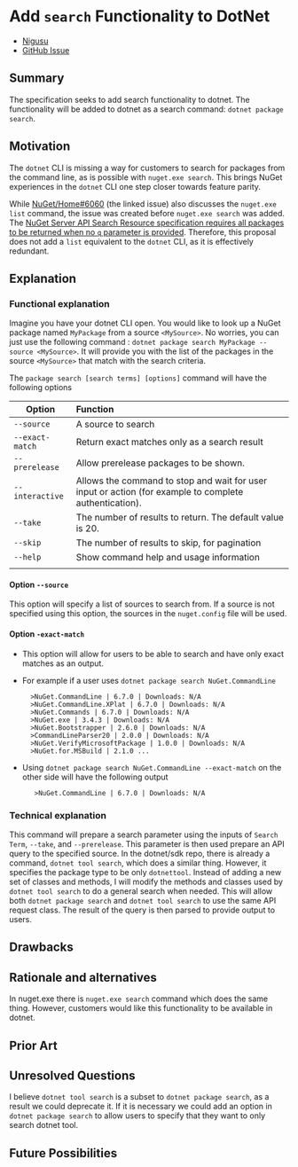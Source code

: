 # **Add `search` Functionality to DotNet**
<!-- Replace `Title` with an appropriate title for your design -->

- [Nigusu](https://github.com/Nigusu-Allehu) <!-- GitHub username link -->
- [GitHub Issue](https://github.com/NuGet/Home/issues/6060) <!-- GitHub Issue link -->

## Summary

<!-- One-paragraph description of the proposal. -->
The specification seeks to add search functionality to dotnet. The functionality will be added to dotnet as a search command: `dotnet package search`.  

## Motivation

<!-- Why are we doing this? What pain points does this solve? What is the expected outcome? -->
The `dotnet` CLI is missing a way for customers to search for packages from the command line, as is possible with `nuget.exe search`.
This brings NuGet experiences in the `dotnet` CLI one step closer towards feature parity.

While [NuGet/Home#6060](https://github.com/NuGet/Home/issues/6060) (the linked issue) also discusses the `nuget.exe list` command, the issue was created before `nuget.exe search` was added.
The [NuGet Server API Search Resource specification requires all packages to be returned when no `q` parameter is provided](https://learn.microsoft.com/en-us/nuget/api/search-query-service-resource#request-parameters).
Therefore, this proposal does not add a `list` equivalent to the `dotnet` CLI, as it is effectively redundant.

## Explanation

### Functional explanation

<!-- Explain the proposal as if it were already implemented and you're teaching it to another person. -->
<!-- Introduce new concepts, functional designs with real life examples, and low-fidelity mockups or  pseudocode to show how this proposal would look. -->
Imagine you have your dotnet CLI open. You would like to look up a NuGet package named `MyPackage` from a source `<MySource>`. No worries, you can just use the following command : `dotnet package search MyPackage --source <MySource>`. It will provide you with the list of the packages in the source `<MySource>` that match with the search criteria.

The `package search [search terms] [options]` command will have the following options

| Option | Function |
|---------|:----------|
| `--source` | A source to search |
| `--exact-match` | Return exact matches only as a search result |
| `--prerelease` | Allow prerelease packages to be shown. |
| `--interactive` | Allows the command to stop and wait for user input or action (for example to complete authentication).|
| `--take` | The number of results to return. The default value is 20.|
| `--skip` | The number of results to skip, for pagination |
| `--help` | Show command help and usage information |
|||

#### **Option `--source`**

This option will specify a list of sources to search from. If a source is not specified using this option, the sources in the `nuget.config` file will be used.

#### **Option `-exact-match`**

- This option will allow for users to be able to search and have only exact matches as an output.
- For example if a user uses `dotnet package search NuGet.CommandLine`

        >NuGet.CommandLine | 6.7.0 | Downloads: N/A
        >NuGet.CommandLine.XPlat | 6.7.0 | Downloads: N/A
        >NuGet.Commands | 6.7.0 | Downloads: N/A
        >NuGet.exe | 3.4.3 | Downloads: N/A
        >NuGet.Bootstrapper | 2.6.0 | Downloads: N/A
        >CommandLineParser20 | 2.0.0 | Downloads: N/A
        >NuGet.VerifyMicrosoftPackage | 1.0.0 | Downloads: N/A
        >NuGet.for.MSBuild | 2.1.0 ...

- Using ``dotnet package search NuGet.CommandLine --exact-match`` on the other side will have the following output

         >NuGet.CommandLine | 6.7.0 | Downloads: N/A

### Technical explanation

<!-- Explain the proposal in sufficient detail with implementation details, interaction models, and clarification of corner cases. -->
This command will prepare a search parameter using the inputs of  `Search Term`, `--take`, and `--prerelease`.
This parameter is then used prepare an API query to the specified source.
In the dotnet/sdk repo, there is already a command, `dotnet tool search`, which does a similar thing.
However, it specifies the package type to be only `dotnettool`.
Instead of adding a new set of classes and methods, I will modify the methods and classes used by `dotnet tool search` to do a general search when needed.
This will allow both `dotnet package search` and `dotnet tool search` to use the same API request class.
The result of the query is then parsed to provide output to users.

## Drawbacks

<!-- Why should we not do this? -->

## Rationale and alternatives

<!-- Why is this the best design compared to other designs? -->
<!-- What other designs have been considered and why weren't they chosen? -->
<!-- What is the impact of not doing this? -->
In nuget.exe there is `nuget.exe search` command which does the same thing. However, customers would like this functionality to be available in dotnet.

## Prior Art

<!-- What prior art, both good and bad are related to this proposal? -->
<!-- Do other features exist in other ecosystems and what experience have their community had? -->
<!-- What lessons from other communities can we learn from? -->
<!-- Are there any resources that are relevant to this proposal? -->

## Unresolved Questions

<!-- What parts of the proposal do you expect to resolve before this gets accepted? -->
<!-- What parts of the proposal need to be resolved before the proposal is stabilized? -->
<!-- What related issues would you consider out of scope for this proposal but can be addressed in the future? -->
I believe `dotnet tool search` is a subset to `dotnet package search`, as a result we could deprecate it. If it is necessary we could add an option in `dotnet package search` to allow users to specify that they want to only search dotnet tool.

## Future Possibilities

<!-- What future possibilities can you think of that this proposal would help with? -->
